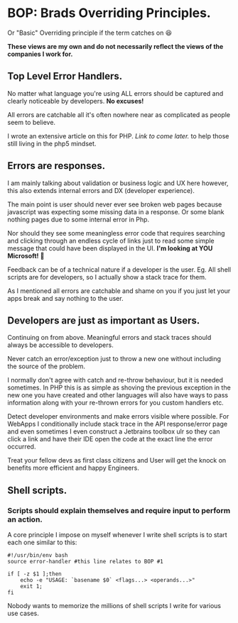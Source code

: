 # BOP: Brads Overriding Principles.
Or "Basic" Overriding principle if the term catches on 😆

**These views are my own and do not necessarily reflect the views of the companies I work for.**

## Top Level Error Handlers.
No matter what language you're using ALL errors should be captured
and clearly noticeable by developers. **No excuses!**

All errors are catchable all it's often nowhere near as complicated as people seem to believe.

I wrote an extensive article on this for PHP. _Link to come later._ to help those still living in the php5 mindset.

## Errors are responses.
I am mainly talking about validation or business logic and UX here however,
this also extends internal errors and DX (developer experience).

The main point is user should never ever see broken web pages because javascript was expecting some
missing data in a response. Or some blank nothing pages due to some internal error in Php.

Nor should they see some meaningless error code that requires searching and clicking through an
endless cycle of links just to read some simple message that could have been displayed in the UI.
**I'm looking at YOU Microsoft! 👀**

Feedback can be of a technical nature if a developer is the user.
Eg. All shell scripts are for developers, so I actually show a stack trace for them.

As I mentioned all errors are catchable and shame on you if you
just let your apps break and say nothing to the user.

## Developers are just as important as Users.
Continuing on from above. Meaningful errors and stack traces should always be accessible to developers.

Never catch an error/exception just to throw a new one without including the source of the problem.

I normally don't agree with catch and re-throw behaviour, but it is needed sometimes.
In PHP this is as simple as shoving the previous exception in the new one you have created and other languages will
also have ways to pass information along with your re-thrown errors for you custom handlers etc.

Detect developer environments and make errors visible where possible.
For WebApps I conditionally include stack trace in the API response/error page
and even sometimes I even construct a Jetbrains toolbox ulr so they can click a link and
have their IDE open the code at the exact line the error occurred.

Treat your fellow devs as first class citizens and User will get the knock on benefits more efficient
and happy Engineers.

## Shell scripts.
### Scripts should explain themselves and require input to perform an action.
A core principle I impose on myself whenever I write shell scripts is to start each one similar to this:
```shell
#!/usr/bin/env bash
source error-handler #this line relates to BOP #1

if [ -z $1 ];then
	echo -e "USAGE: `basename $0` <flags...> <operands...>"
	exit 1;
fi
```

Nobody wants to memorize the millions of shell scripts I write for various use cases.


